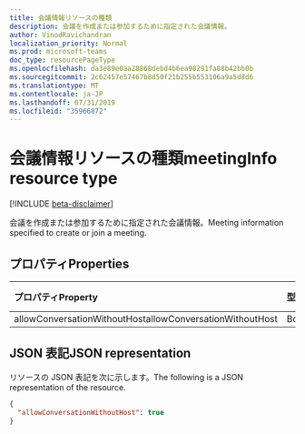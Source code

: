 ```yaml
---
title: 会議情報リソースの種類
description: 会議を作成または参加するために指定された会議情報。
author: VinodRavichandran
localization_priority: Normal
ms.prod: microsoft-teams
doc_type: resourcePageType
ms.openlocfilehash: da3e89e0aa28868debd4b6ea98291fa88b42bb0b
ms.sourcegitcommit: 2c62457e57467b8d50f21b255b553106a9a5d8d6
ms.translationtype: MT
ms.contentlocale: ja-JP
ms.lasthandoff: 07/31/2019
ms.locfileid: "35966872"
---
```

# <a name="meetinginfo-resource-type"></a><span data-ttu-id="d63e1-103">会議情報リソースの種類</span><span class="sxs-lookup"><span data-stu-id="d63e1-103">meetingInfo resource type</span></span>

[!INCLUDE [beta-disclaimer](../../includes/beta-disclaimer.md)]

<span data-ttu-id="d63e1-104">会議を作成または参加するために指定された会議情報。</span><span class="sxs-lookup"><span data-stu-id="d63e1-104">Meeting information specified to create or join a meeting.</span></span>

## <a name="properties"></a><span data-ttu-id="d63e1-105">プロパティ</span><span class="sxs-lookup"><span data-stu-id="d63e1-105">Properties</span></span>

| <span data-ttu-id="d63e1-106">プロパティ</span><span class="sxs-lookup"><span data-stu-id="d63e1-106">Property</span></span>       | <span data-ttu-id="d63e1-107">型</span><span class="sxs-lookup"><span data-stu-id="d63e1-107">Type</span></span>    | <span data-ttu-id="d63e1-108">説明</span><span class="sxs-lookup"><span data-stu-id="d63e1-108">Description</span></span>|
|:---------------|:--------|:----------|
| <span data-ttu-id="d63e1-109">allowConversationWithoutHost</span><span class="sxs-lookup"><span data-stu-id="d63e1-109">allowConversationWithoutHost</span></span> | <span data-ttu-id="d63e1-110">Boolean</span><span class="sxs-lookup"><span data-stu-id="d63e1-110">Boolean</span></span> |  |

## <a name="json-representation"></a><span data-ttu-id="d63e1-111">JSON 表記</span><span class="sxs-lookup"><span data-stu-id="d63e1-111">JSON representation</span></span>

<span data-ttu-id="d63e1-112">リソースの JSON 表記を次に示します。</span><span class="sxs-lookup"><span data-stu-id="d63e1-112">The following is a JSON representation of the resource.</span></span>

<!-- {
  "blockType": "resource",
  "optionalProperties": [

  ],
  "@odata.type": "microsoft.graph.meetingInfo"
}-->
```json
{
  "allowConversationWithoutHost": true
}
```

<!-- uuid: 8fcb5dbc-d5aa-4681-8e31-b001d5168d79
2015-10-25 14:57:30 UTC -->
<!--
{
  "type": "#page.annotation",
  "description": "meetingInfo resource",
  "keywords": "",
  "section": "documentation",
  "tocPath": "",
  "suppressions": []
}
-->
